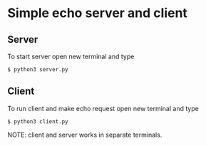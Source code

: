 # Simple echo server and client

## Server

To start server open new terminal and type

```
$ python3 server.py
```

## Client

To run client and make echo request open new terminal and type

```
$ python3 client.py
```

NOTE: client and server works in separate terminals.